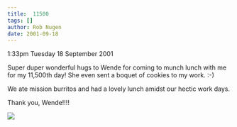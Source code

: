 ```yaml
---
title:  11500
tags: []
author: Rob Nugen
date: 2001-09-18
---
```


<p class=date>1:33pm Tuesday 18 September 2001</p>

<p>Super duper wonderful hugs to Wende for coming to
munch lunch with me for my 11,500th day!  She even
sent a boquet of cookies to my work.  :-)</p>

<p>We ate mission burritos and had a lovely lunch
amidst our hectic work days.</p>

<p>Thank you, Wende!!!!</p>

<p><img src="/images/rob/wL-ROB.gif"/></p>

